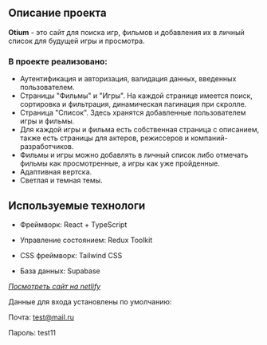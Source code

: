 ## Описание проекта

**Otium** - это сайт для поиска игр, фильмов и добавления их в личный список для будущей игры и просмотра.

### В проекте реализовано:

- Аутентификация и авторизация, валидация данных, введенных пользователем.
- Страницы "Фильмы" и "Игры". На каждой странице имеется поиск, сортировка и фильтрация, динамическая пагинация при скролле.
- Страница "Список". Здесь хранятся добавленные пользователем игры и фильмы.
- Для каждой игры и фильма есть собственная страница с описанием, также есть страницы для актеров, режиссеров и компаний-разработчиков.
- Фильмы и игры можно добавлять в личный список либо отмечать фильмы как просмотренные, а игры как уже пройденные.
- Адаптивная вертска.
- Светлая и темная темы.

## Используемые технологи

- Фреймворк: React + TypeScript

- Управление состоянием: Redux Toolkit

- CSS фреймворк: Tailwind CSS

- База данных: Supabase

_[Посмотреть сайт на netlify](https://otium-mg.netlify.app/)_

Данные для входа установлены по умолчанию:

Почта: test@mail.ru

Пароль: test11
